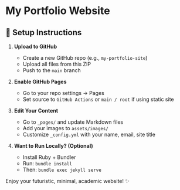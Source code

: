 # My Portfolio Website

## 🚀 Setup Instructions

1. **Upload to GitHub**
   - Create a new GitHub repo (e.g., `my-portfolio-site`)
   - Upload all files from this ZIP
   - Push to the `main` branch

2. **Enable GitHub Pages**
   - Go to your repo settings → Pages
   - Set source to `GitHub Actions` or `main / root` if using static site

3. **Edit Your Content**
   - Go to `_pages/` and update Markdown files
   - Add your images to `assets/images/`
   - Customize `_config.yml` with your name, email, site title

4. **Want to Run Locally? (Optional)**
   - Install Ruby + Bundler
   - Run: `bundle install`
   - Then: `bundle exec jekyll serve`

Enjoy your futuristic, minimal, academic website! ✨
